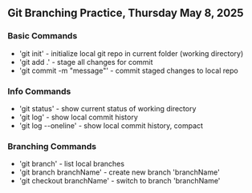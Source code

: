 ## Git Branching Practice, Thursday May 8, 2025

### Basic Commands

* 'git init' - initialize local git repo in current folder (working directory)
* 'git add .' - stage all changes for commit
* 'git commit -m "message"' - commit staged changes to local repo

### Info Commands

* 'git status' - show current status of working directory
* 'git log' - show local commit history
* 'git log --oneline' - show local commit history, compact 

### Branching Commands
* 'git branch' - list local branches
* 'git branch branchName' - create new branch 'branchName'
* 'git checkout branchName' - switch to branch 'branchName'
